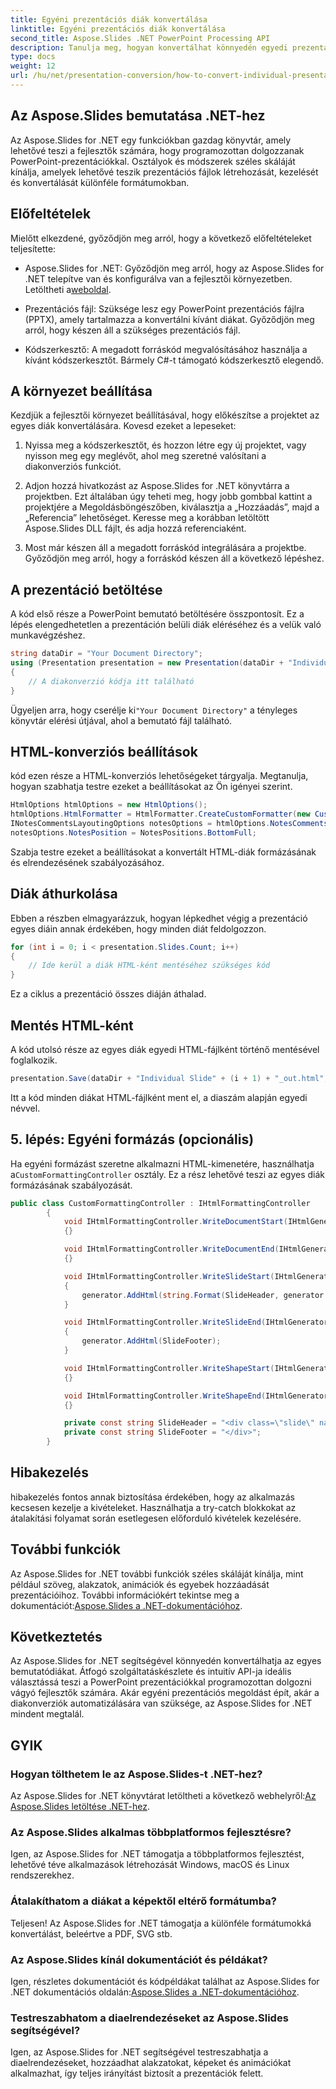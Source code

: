 ```yaml
---
title: Egyéni prezentációs diák konvertálása
linktitle: Egyéni prezentációs diák konvertálása
second_title: Aspose.Slides .NET PowerPoint Processing API
description: Tanulja meg, hogyan konvertálhat könnyedén egyedi prezentációs diákat az Aspose.Slides for .NET segítségével. Diák létrehozása, kezelése és mentése programozottan.
type: docs
weight: 12
url: /hu/net/presentation-conversion/how-to-convert-individual-presentation-slides/
---
```


## Az Aspose.Slides bemutatása .NET-hez

Az Aspose.Slides for .NET egy funkciókban gazdag könyvtár, amely lehetővé teszi a fejlesztők számára, hogy programozottan dolgozzanak PowerPoint-prezentációkkal. Osztályok és módszerek széles skáláját kínálja, amelyek lehetővé teszik prezentációs fájlok létrehozását, kezelését és konvertálását különféle formátumokban.

## Előfeltételek
Mielőtt elkezdené, győződjön meg arról, hogy a következő előfeltételeket teljesítette:

-  Aspose.Slides for .NET: Győződjön meg arról, hogy az Aspose.Slides for .NET telepítve van és konfigurálva van a fejlesztői környezetben. Letöltheti a[weboldal](https://releases.aspose.com/slides/net/).

- Prezentációs fájl: Szüksége lesz egy PowerPoint prezentációs fájlra (PPTX), amely tartalmazza a konvertálni kívánt diákat. Győződjön meg arról, hogy készen áll a szükséges prezentációs fájl.

- Kódszerkesztő: A megadott forráskód megvalósításához használja a kívánt kódszerkesztőt. Bármely C#-t támogató kódszerkesztő elegendő.

## A környezet beállítása
Kezdjük a fejlesztői környezet beállításával, hogy előkészítse a projektet az egyes diák konvertálására. Kovesd ezeket a lepeseket:

1. Nyissa meg a kódszerkesztőt, és hozzon létre egy új projektet, vagy nyisson meg egy meglévőt, ahol meg szeretné valósítani a diakonverziós funkciót.

2. Adjon hozzá hivatkozást az Aspose.Slides for .NET könyvtárra a projektben. Ezt általában úgy teheti meg, hogy jobb gombbal kattint a projektjére a Megoldásböngészőben, kiválasztja a „Hozzáadás”, majd a „Referencia” lehetőséget. Keresse meg a korábban letöltött Aspose.Slides DLL fájlt, és adja hozzá referenciaként.

3. Most már készen áll a megadott forráskód integrálására a projektbe. Győződjön meg arról, hogy a forráskód készen áll a következő lépéshez.

## A prezentáció betöltése
A kód első része a PowerPoint bemutató betöltésére összpontosít. Ez a lépés elengedhetetlen a prezentáción belüli diák eléréséhez és a velük való munkavégzéshez.

```csharp
string dataDir = "Your Document Directory";
using (Presentation presentation = new Presentation(dataDir + "Individual-Slide.pptx"))
{
    // A diakonverzió kódja itt található
}
```

 Ügyeljen arra, hogy cserélje ki`"Your Document Directory"` a tényleges könyvtár elérési útjával, ahol a bemutató fájl található.

## HTML-konverziós beállítások
kód ezen része a HTML-konverziós lehetőségeket tárgyalja. Megtanulja, hogyan szabhatja testre ezeket a beállításokat az Ön igényei szerint.

```csharp
HtmlOptions htmlOptions = new HtmlOptions();
htmlOptions.HtmlFormatter = HtmlFormatter.CreateCustomFormatter(new CustomFormattingController());
INotesCommentsLayoutingOptions notesOptions = htmlOptions.NotesCommentsLayouting;
notesOptions.NotesPosition = NotesPositions.BottomFull;
```

Szabja testre ezeket a beállításokat a konvertált HTML-diák formázásának és elrendezésének szabályozásához.

## Diák áthurkolása
Ebben a részben elmagyarázzuk, hogyan lépkedhet végig a prezentáció egyes diáin annak érdekében, hogy minden diát feldolgozzon.

```csharp
for (int i = 0; i < presentation.Slides.Count; i++)
{
    // Ide kerül a diák HTML-ként mentéséhez szükséges kód
}
```

Ez a ciklus a prezentáció összes diáján áthalad.

## Mentés HTML-ként
A kód utolsó része az egyes diák egyedi HTML-fájlként történő mentésével foglalkozik.

```csharp
presentation.Save(dataDir + "Individual Slide" + (i + 1) + "_out.html", new[] { i + 1 }, SaveFormat.Html, htmlOptions);
```

Itt a kód minden diákat HTML-fájlként ment el, a diaszám alapján egyedi névvel.

## 5. lépés: Egyéni formázás (opcionális)
 Ha egyéni formázást szeretne alkalmazni HTML-kimenetére, használhatja a`CustomFormattingController` osztály. Ez a rész lehetővé teszi az egyes diák formázásának szabályozását.
```csharp
public class CustomFormattingController : IHtmlFormattingController
        {
            void IHtmlFormattingController.WriteDocumentStart(IHtmlGenerator generator, IPresentation presentation)
            {}

            void IHtmlFormattingController.WriteDocumentEnd(IHtmlGenerator generator, IPresentation presentation)
            {}

            void IHtmlFormattingController.WriteSlideStart(IHtmlGenerator generator, ISlide slide)
            {
                generator.AddHtml(string.Format(SlideHeader, generator.SlideIndex + 1));
            }

            void IHtmlFormattingController.WriteSlideEnd(IHtmlGenerator generator, ISlide slide)
            {
                generator.AddHtml(SlideFooter);
            }

            void IHtmlFormattingController.WriteShapeStart(IHtmlGenerator generator, IShape shape)
            {}

            void IHtmlFormattingController.WriteShapeEnd(IHtmlGenerator generator, IShape shape)
            {}

            private const string SlideHeader = "<div class=\"slide\" name=\"slide\" id=\"slide{0}\">";
            private const string SlideFooter = "</div>";
        }
```

## Hibakezelés

hibakezelés fontos annak biztosítása érdekében, hogy az alkalmazás kecsesen kezelje a kivételeket. Használhatja a try-catch blokkokat az átalakítási folyamat során esetlegesen előforduló kivételek kezelésére.

## További funkciók

 Az Aspose.Slides for .NET további funkciók széles skáláját kínálja, mint például szöveg, alakzatok, animációk és egyebek hozzáadását prezentációihoz. További információkért tekintse meg a dokumentációt:[Aspose.Slides a .NET-dokumentációhoz](https://reference.aspose.com/slides/net).

## Következtetés

Az Aspose.Slides for .NET segítségével könnyedén konvertálhatja az egyes bemutatódiákat. Átfogó szolgáltatáskészlete és intuitív API-ja ideális választássá teszi a PowerPoint prezentációkkal programozottan dolgozni vágyó fejlesztők számára. Akár egyéni prezentációs megoldást épít, akár a diakonverziók automatizálására van szüksége, az Aspose.Slides for .NET mindent megtalál.

## GYIK

### Hogyan tölthetem le az Aspose.Slides-t .NET-hez?

 Az Aspose.Slides for .NET könyvtárat letöltheti a következő webhelyről:[Az Aspose.Slides letöltése .NET-hez](https://releases.aspose.com/slides/net).

### Az Aspose.Slides alkalmas többplatformos fejlesztésre?

Igen, az Aspose.Slides for .NET támogatja a többplatformos fejlesztést, lehetővé téve alkalmazások létrehozását Windows, macOS és Linux rendszerekhez.

### Átalakíthatom a diákat a képektől eltérő formátumba?

Teljesen! Az Aspose.Slides for .NET támogatja a különféle formátumokká konvertálást, beleértve a PDF, SVG stb.

### Az Aspose.Slides kínál dokumentációt és példákat?

 Igen, részletes dokumentációt és kódpéldákat találhat az Aspose.Slides for .NET dokumentációs oldalán:[Aspose.Slides a .NET-dokumentációhoz](https://reference.aspose.com/slides/net).

### Testreszabhatom a diaelrendezéseket az Aspose.Slides segítségével?

Igen, az Aspose.Slides for .NET segítségével testreszabhatja a diaelrendezéseket, hozzáadhat alakzatokat, képeket és animációkat alkalmazhat, így teljes irányítást biztosít a prezentációk felett.
